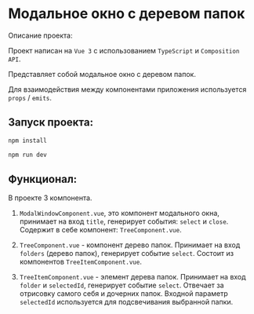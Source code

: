 # Модальное окно с деревом папок
Описание проекта:

Проект написан на `Vue 3` с использованием `TypeScript` и `Composition API`.  

Представляет собой модальное окно с деревом папок.  

Для взаимодействия между компонентами приложения используется `props` / `emits`.  

## Запуск проекта:  

```sh
npm install
```  

```sh
npm run dev
```

## Функционал:

В проекте 3 компонента.  

1. `ModalWindowComponent.vue`, это компонент модального окна, принимает на вход `title`, генерирует события: `select` и `close`. Содержит в себе компонент: `TreeComponent.vue`.    

2. `TreeComponent.vue` - компонент дерево папок. Принимает на вход `folders` (дерево папок), генерирует событие `select`. Состоит из компонентов `TreeItemComponent.vue`.  

3. `TreeItemComponent.vue` - элемент дерева папок. Принимает на вход `folder` и `selectedId`, генерирует событие `select`. Отвечает за отрисовку самого себя и дочерних папок. Входной параметр `selectedId` используется для подсвечивания выбранной папки.
